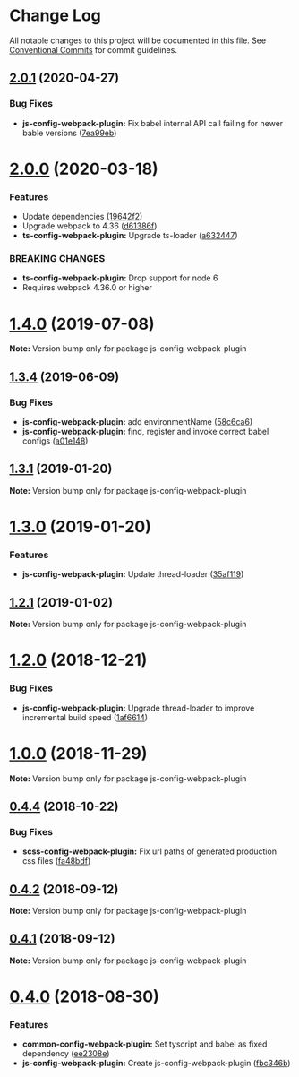 # Change Log

All notable changes to this project will be documented in this file.
See [Conventional Commits](https://conventionalcommits.org) for commit guidelines.

## [2.0.1](https://github.com/namics/webpack-config-plugins/compare/v2.0.0...v2.0.1) (2020-04-27)

### Bug Fixes

- **js-config-webpack-plugin:** Fix babel internal API call failing for newer bable versions ([7ea99eb](https://github.com/namics/webpack-config-plugins/commit/7ea99eb7a8268bf7e5c44de0488f654bf92a8746))

# [2.0.0](https://github.com/namics/webpack-config-plugins/compare/v1.4.0...v2.0.0) (2020-03-18)

### Features

- Update dependencies ([19642f2](https://github.com/namics/webpack-config-plugins/commit/19642f28ef1f400ca615467ad60117737349bb6a))
- Upgrade webpack to 4.36 ([d61386f](https://github.com/namics/webpack-config-plugins/commit/d61386f44026595efbbef8aa5b7ddd2463eaf4be))
- **ts-config-webpack-plugin:** Upgrade ts-loader ([a632447](https://github.com/namics/webpack-config-plugins/commit/a632447e6681ec7fdc9c702d754867b93f084b72))

### BREAKING CHANGES

- **ts-config-webpack-plugin:** Drop support for node 6
- Requires webpack 4.36.0 or higher

# [1.4.0](https://github.com/namics/webpack-config-plugins/compare/v1.3.4...v1.4.0) (2019-07-08)

**Note:** Version bump only for package js-config-webpack-plugin

## [1.3.4](https://github.com/namics/webpack-config-plugins/compare/v1.3.3...v1.3.4) (2019-06-09)

### Bug Fixes

- **js-config-webpack-plugin:** add environmentName ([58c6ca6](https://github.com/namics/webpack-config-plugins/commit/58c6ca6))
- **js-config-webpack-plugin:** find, register and invoke correct babel configs ([a01e148](https://github.com/namics/webpack-config-plugins/commit/a01e148))

## [1.3.1](https://github.com/namics/webpack-config-plugins/compare/v1.3.0...v1.3.1) (2019-01-20)

**Note:** Version bump only for package js-config-webpack-plugin

# [1.3.0](https://github.com/namics/webpack-config-plugins/compare/v1.2.1...v1.3.0) (2019-01-20)

### Features

- **js-config-webpack-plugin:** Update thread-loader ([35af119](https://github.com/namics/webpack-config-plugins/commit/35af119))

## [1.2.1](https://github.com/namics/webpack-config-plugins/compare/v1.2.0...v1.2.1) (2019-01-02)

**Note:** Version bump only for package js-config-webpack-plugin

# [1.2.0](https://github.com/namics/webpack-config-plugins/compare/v1.1.0...v1.2.0) (2018-12-21)

### Bug Fixes

- **js-config-webpack-plugin:** Upgrade thread-loader to improve incremental build speed ([1af6614](https://github.com/namics/webpack-config-plugins/commit/1af6614))

# [1.0.0](https://github.com/namics/webpack-config-plugins/compare/v0.4.4...v1.0.0) (2018-11-29)

**Note:** Version bump only for package js-config-webpack-plugin

<a name="0.4.4"></a>

## [0.4.4](https://github.com/namics/webpack-config-plugins/compare/v0.4.3...v0.4.4) (2018-10-22)

### Bug Fixes

- **scss-config-webpack-plugin:** Fix url paths of generated production css files ([fa48bdf](https://github.com/namics/webpack-config-plugins/commit/fa48bdf))

<a name="0.4.2"></a>

## [0.4.2](https://github.com/namics/webpack-config-plugins/compare/v0.4.1...v0.4.2) (2018-09-12)

**Note:** Version bump only for package js-config-webpack-plugin

<a name="0.4.1"></a>

## [0.4.1](https://github.com/namics/webpack-config-plugins/compare/v0.4.0...v0.4.1) (2018-09-12)

**Note:** Version bump only for package js-config-webpack-plugin

<a name="0.4.0"></a>

# [0.4.0](https://github.com/namics/webpack-config-plugins/compare/v0.3.0...v0.4.0) (2018-08-30)

### Features

- **common-config-webpack-plugin:** Set tyscript and babel as fixed dependency ([ee2308e](https://github.com/namics/webpack-config-plugins/commit/ee2308e))
- **js-config-webpack-plugin:** Create js-config-webpack-plugin ([fbc346b](https://github.com/namics/webpack-config-plugins/commit/fbc346b))
